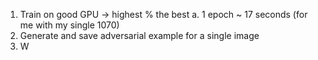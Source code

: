 1. Train on good GPU -> highest % the best
	a. 1 epoch ~ 17 seconds (for me with my single 1070)
2. Generate and save adversarial example for a single image
3. W
